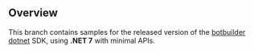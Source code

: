 ## Overview
This branch contains samples for the released version of the [botbuilder dotnet](https://github.com/microsoft/botbuilder-dotnet) SDK, using **.NET 7** with minimal APIs. 
